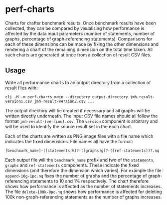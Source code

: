 # perf-charts

Charts for drafter benchmark results. Once benchmark results have been collected, they can be compared by visualising
how performance is affected by the data input parameters (number of statements, number of graphs, percentage of graph-referencing
statements). Comparisons for each of these dimensions can be made by fixing the other dimensions and rendering a chart
of the remaining dimension on the total time taken. All such charts are generated at once from a collection of result
CSV files.

## Usage

Write all performance charts to an output directory from a collection of result files with:

    clj -M -m perf-charts.main --directory output-directory jmh-result-version1.csv jmh-result-version2.csv ...
    
The output directory will be created if necessary and all graphs will be written directly underneath. The input CSV
file names should all follow the format `jmh-result-[version].csv`. The `version` component is arbitrary and will be
used to identify the source result set in the each chart.

Each of the charts are written as PNG image files with a file name which indicates the fixed dimensions. File names
all have the format:

    [benchmark_name]-([statements]k)?-([graphs]g)?-([ref-statements])?.nq 
    
Each output file will the `benchmark_name` prefix and two of the `statements`, `graphs` and `ref-statements` components.
These indicate the fixed dimensions (and therefore the dimension which varies). For example the file `append-10g-1pc.nq`
fixes the number of graphs and the percentage of graph-referencing statements to 10 and 1% respectively. The chart
therefore shows how performance is affected as the number of statements increases. The file `delete-100k-0pc.nq` shows
how performance is affected for deleting 100k non-graph-referencing statements as the number of graphs increases.
